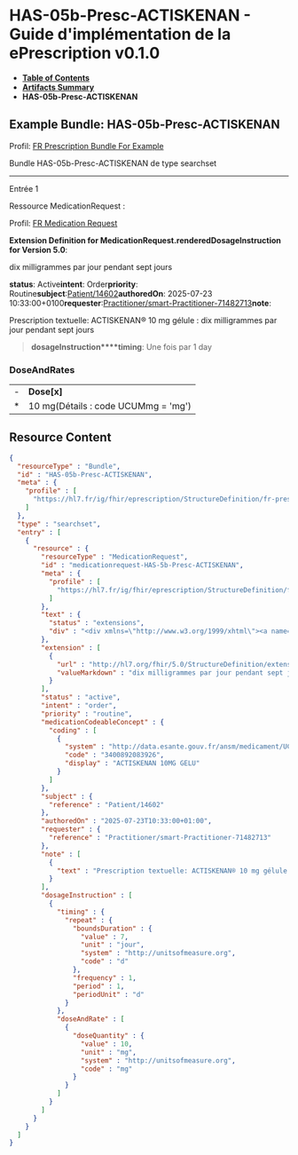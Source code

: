 # HAS-05b-Presc-ACTISKENAN - Guide d'implémentation de la ePrescription v0.1.0

* [**Table of Contents**](toc.md)
* [**Artifacts Summary**](artifacts.md)
* **HAS-05b-Presc-ACTISKENAN**

## Example Bundle: HAS-05b-Presc-ACTISKENAN

Profil: [FR Prescription Bundle For Example](StructureDefinition-fr-prescription-bundle-for-example.md)

Bundle HAS-05b-Presc-ACTISKENAN de type searchset

-------

Entrée 1

Ressource MedicationRequest :

> 

Profil: [FR Medication Request](StructureDefinition-fr-medicationrequest.md)

**Extension Definition for MedicationRequest.renderedDosageInstruction for Version 5.0**:

dix milligrammes par jour pendant sept jours

**status**: Active**intent**: Order**priority**: Routine**subject**:[Patient/14602](Patient/14602)**authoredOn**: 2025-07-23 10:33:00+0100**requester**:[Practitioner/smart-Practitioner-71482713](Practitioner/smart-Practitioner-71482713)**note**:
> 

Prescription textuelle: ACTISKENAN® 10 mg gélule : dix milligrammes par jour pendant sept jours


> **dosageInstruction****timing**: Une fois par 1 day

### DoseAndRates

| | |
| :--- | :--- |
| - | **Dose[x]** |
| * | 10 mg(Détails : code UCUMmg = 'mg') |





## Resource Content

```json
{
  "resourceType" : "Bundle",
  "id" : "HAS-05b-Presc-ACTISKENAN",
  "meta" : {
    "profile" : [
      "https://hl7.fr/ig/fhir/eprescription/StructureDefinition/fr-prescription-bundle-for-example"
    ]
  },
  "type" : "searchset",
  "entry" : [
    {
      "resource" : {
        "resourceType" : "MedicationRequest",
        "id" : "medicationrequest-HAS-5b-Presc-ACTISKENAN",
        "meta" : {
          "profile" : [
            "https://hl7.fr/ig/fhir/eprescription/StructureDefinition/fr-medicationrequest"
          ]
        },
        "text" : {
          "status" : "extensions",
          "div" : "<div xmlns=\"http://www.w3.org/1999/xhtml\"><a name=\"MedicationRequest_medicationrequest-HAS-5b-Presc-ACTISKENAN\"> </a><p class=\"res-header-id\"><b>Narratif généré : PrescriptionMédicamenteuseTODO medicationrequest-HAS-5b-Presc-ACTISKENAN</b></p><a name=\"medicationrequest-HAS-5b-Presc-ACTISKENAN\"> </a><a name=\"hcmedicationrequest-HAS-5b-Presc-ACTISKENAN\"> </a><div style=\"display: inline-block; background-color: #d9e0e7; padding: 6px; margin: 4px; border: 1px solid #8da1b4; border-radius: 5px; line-height: 60%\"><p style=\"margin-bottom: 0px\"/><p style=\"margin-bottom: 0px\">Profil: <a href=\"StructureDefinition-fr-medicationrequest.html\">FR Medication Request</a></p></div><p><b>Extension Definition for MedicationRequest.renderedDosageInstruction for Version 5.0</b>: </p><div><p>dix milligrammes par jour pendant sept jours</p>\n</div><p><b>status</b>: Active</p><p><b>intent</b>: Order</p><p><b>priority</b>: Routine</p><p><b>medication</b>: <span title=\"Codes :{http://data.esante.gouv.fr/ansm/medicament/UCD 3400892083926}\">ACTISKENAN 10MG GELU</span></p><p><b>subject</b>: <a href=\"Patient/14602\">Patient/14602</a></p><p><b>authoredOn</b>: 2025-07-23 10:33:00+0100</p><p><b>requester</b>: <a href=\"Practitioner/smart-Practitioner-71482713\">Practitioner/smart-Practitioner-71482713</a></p><p><b>note</b>: </p><blockquote><div><p>Prescription textuelle: ACTISKENAN® 10 mg gélule : dix milligrammes par jour pendant sept jours</p>\n</div></blockquote><blockquote><p><b>dosageInstruction</b></p><p><b>timing</b>: Une fois par 1 day</p><h3>DoseAndRates</h3><table class=\"grid\"><tr><td style=\"display: none\">-</td><td><b>Dose[x]</b></td></tr><tr><td style=\"display: none\">*</td><td>10 mg<span style=\"background: LightGoldenRodYellow\"> (Détails : code UCUMmg = 'mg')</span></td></tr></table></blockquote></div>"
        },
        "extension" : [
          {
            "url" : "http://hl7.org/fhir/5.0/StructureDefinition/extension-MedicationRequest.renderedDosageInstruction",
            "valueMarkdown" : "dix milligrammes par jour pendant sept jours"
          }
        ],
        "status" : "active",
        "intent" : "order",
        "priority" : "routine",
        "medicationCodeableConcept" : {
          "coding" : [
            {
              "system" : "http://data.esante.gouv.fr/ansm/medicament/UCD",
              "code" : "3400892083926",
              "display" : "ACTISKENAN 10MG GELU"
            }
          ]
        },
        "subject" : {
          "reference" : "Patient/14602"
        },
        "authoredOn" : "2025-07-23T10:33:00+01:00",
        "requester" : {
          "reference" : "Practitioner/smart-Practitioner-71482713"
        },
        "note" : [
          {
            "text" : "Prescription textuelle: ACTISKENAN® 10 mg gélule : dix milligrammes par jour pendant sept jours"
          }
        ],
        "dosageInstruction" : [
          {
            "timing" : {
              "repeat" : {
                "boundsDuration" : {
                  "value" : 7,
                  "unit" : "jour",
                  "system" : "http://unitsofmeasure.org",
                  "code" : "d"
                },
                "frequency" : 1,
                "period" : 1,
                "periodUnit" : "d"
              }
            },
            "doseAndRate" : [
              {
                "doseQuantity" : {
                  "value" : 10,
                  "unit" : "mg",
                  "system" : "http://unitsofmeasure.org",
                  "code" : "mg"
                }
              }
            ]
          }
        ]
      }
    }
  ]
}

```
